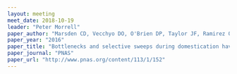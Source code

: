 ```yaml
---
layout: meeting
meet_date: 2018-10-19
leader: "Peter Morrell"
paper_author: "Marsden CD, Vecchyo DO, O'Brien DP, Taylor JF, Ramirez O, Vila C, et al"
paper_year: "2016"
paper_title: "Bottlenecks and selective sweeps during domestication have increased deleterious genetic variation in dogs"
paper_journal: "PNAS"
paper_url: "http://www.pnas.org/content/113/1/152"
---
```

